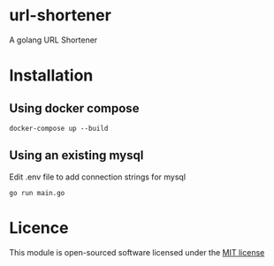 # url-shortener
A golang URL Shortener

# Installation
## Using docker compose
```
docker-compose up --build
```
##
## Using an existing mysql

Edit .env file to add connection strings for mysql
```
go run main.go
```



# Licence 
This module is open-sourced software licensed under the [MIT license](http://opensource.org/licenses/MIT)